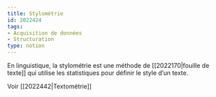 ```yaml
---
title: Stylométrie
id: 2022424
tags:
- Acquisition de données
- Structuration
type: notion
---
```


En linguistique, la stylométrie est une méthode de [[2022170|fouille de texte]] qui utilise les statistiques pour définir le style d’un texte.

Voir [[2022442|Textométrie]]

